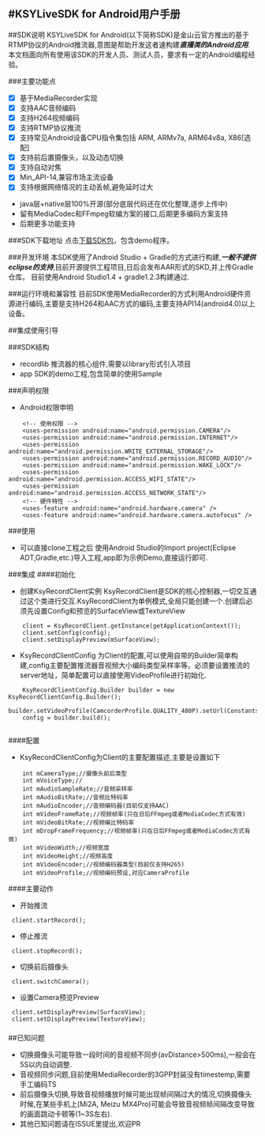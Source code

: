 #KSYLiveSDK for Android用户手册
---
##SDK说明
KSYLiveSDK for Android(以下简称SDK)是金山云官方推出的基于RTMP协议的Android推流器,意图是帮助开发这者速构建***直播类的Android应用***.本文档面向所有使用该SDK的开发人员、测试人员，要求有一定的Android编程经验。

###主要功能点
  - [x] 基于MediaRecorder实现
  - [x] 支持AAC音频编码 
  - [x] 支持H264视频编码 
  - [x] 支持RTMP协议推流
  - [x] 支持常见Android设备CPU指令集包括 ARM, ARMv7a, ARM64v8a, X86[选配]
  - [x] 支持前后置摄像头，以及动态切换 
  - [x] 支持自动对焦
  - [x] Min_API-14,兼容市场主流设备
  - [x] 支持根据网络情况的主动丢帧,避免延时过大
  - java层+native层100%开源(部分底层代码还在优化整理,逐步上传中)
  - 留有MediaCodec和FFmpeg软编方案的接口,后期更多编码方案支持
  - 后期更多功能支持
  
###SDK下载地址
点击[下载SDK包](https://github.com/ks3sdk/KSYLiveAndroidSDK "我们使用githu进行托管")，包含demo程序。

###开发环境
本SDK使用了Android Studio + Gradle的方式进行构建,***一般不提供eclipse的支持***,目前开源提供工程项目,日后会发布AAR形式的SKD,并上传Gradle仓库。
目前使用Android Studio1.4 + gradle1.2.3构建通过.

###运行环境和兼容性
目前SDK使用MediaRecorder的方式利用Android硬件资源进行编码,主要是支持H264和AAC方式的编码,主要支持API14(android4.0)以上设备。

##集成使用引导

###SDK结构
- recordlib 推流器的核心组件,需要以library形式引入项目
- app SDK的demo工程,包含简单的使用Sample

###声明权限
- Android权限申明

```
	<!-- 使用权限 -->
    <uses-permission android:name="android.permission.CAMERA"/>
    <uses-permission android:name="android.permission.INTERNET"/>
    <uses-permission android:name="android.permission.WRITE_EXTERNAL_STORAGE"/>
    <uses-permission android:name="android.permission.RECORD_AUDIO"/>
    <uses-permission android:name="android.permission.WAKE_LOCK"/>
    <uses-permission android:name="android.permission.ACCESS_WIFI_STATE"/>
    <uses-permission android:name="android.permission.ACCESS_NETWORK_STATE"/>
	<!-- 硬件特性 -->
    <uses-feature android:name="android.hardware.camera" />
    <uses-feature android:name="android.hardware.camera.autofocus" />
```

###使用

- 可以直接clone工程之后 使用Android Studio的Import project(Eclipse ADT,Gradle,etc.)导入工程,app即为示例Demo,直接运行即可.

###集成
####初始化

- 创建KsyRecordClient实例 KsyRecordClient是SDK的核心控制器,一切交互通过这个类进行交互.KsyRecordClient为单例模式,全局只能创建一个.创建后必须先设置Config和预览的SurfaceView或TextureView

```
	client = KsyRecordClient.getInstance(getApplicationContext());
	client.setConfig(config);
	client.setDisplayPreview(mSurfaceView);

```
- KsyRecordClientConfig 为Client的配置,可以使用自带的Builder简单构建,config主要配置推流器音视频大小编码类型采样率等。必须要设置推流的server地址，简单配置可以直接使用VideoProfile进行初始化.

```
	KsyRecordClientConfig.Builder builder = new KsyRecordClientConfig.Builder();
	builder.setVideoProfile(CamcorderProfile.QUALITY_480P).setUrl(Constants.URL_DEFAULT);
	config = builder.build();
		
```

####配置

- KsyRecordClientConfig为Client的主要配置描述,主要是设置如下

```
    int mCameraType;//摄像头前后类型
    int mVoiceType;//
    int mAudioSampleRate;//音频采样率
    int mAudioBitRate;//音频比特码率
    int mAudioEncoder;//音频编码器(目前仅支持AAC)
    int mVideoFrameRate;//视频帧率(只在日后FFmpeg或者MediaCodec方式有效)
    int mVideoBitRate;//视频编比特码率
    int mDropFrameFrequency;//视频帧率(只在日后FFmpeg或者MediaCodec方式有效)
    int mVideoWidth;//视频宽度
    int mVideoHeight;//视频高度
    int mVideoEncoder;//视频编码器类型(目前仅支持H265)
    int mVideoProfile;//视频编码预设,对应CameraProfile
```

####主要动作

- 开始推流
```
 client.startRecord();
```

- 停止推流
```
 client.stopRecord();
```

- 切换前后摄像头
```
 client.switchCamera();
```

- 设置Camera预览Preview
```
 client.setDisplayPreview(SurfaceView);
 client.setDisplayPreview(TextureView);
```

####

##已知问题
- 切换摄像头可能导致一段时间的音视频不同步(avDistance>500ms),一般会在5S以内自动调整.
- 音视频同步问题,目前使用MediaRecorder的3GPP封装没有timestemp,需要手工编码TS
- 前后摄像头切换,导致音视频播放时候可能出现帧间隔过大的情况,切换摄像头时候,在某些手机上(Mi2A, Meizu MX4Pro)可能会导致音视频帧间隔改变导致的画面跳动卡顿等(1~3S左右).
- 其他已知问题请在ISSUE里提出,欢迎PR
